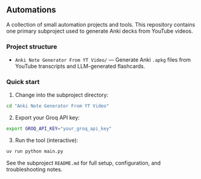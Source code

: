 ## Automations

A collection of small automation projects and tools. This repository contains one primary subproject used to generate Anki decks from YouTube videos.

### Project structure

- `Anki Note Generator From YT Video/` — Generate Anki `.apkg` files from YouTube transcripts and LLM-generated flashcards.

### Quick start

1. Change into the subproject directory:

```bash
cd "Anki Note Generator From YT Video"
```

2. Export your Groq API key:

```bash
export GROQ_API_KEY="your_groq_api_key"
```

3. Run the tool (interactive):

```bash
uv run python main.py
```

See the subproject `README.md` for full setup, configuration, and troubleshooting notes.
